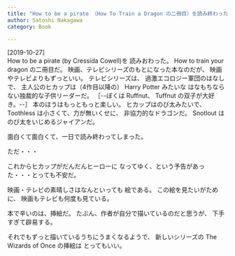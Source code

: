 ```yaml
---
title: "How to be a pirate （How To Train a Dragon の二冊目）を読み終わった。Hiccup はのび太みたい、Toothless はスネ夫のネコみたい"
author: Satoshi Nakagawa
category: Book

---
```


[2019-10-27]  
 How to be a pirate  (by Cressida Cowell)を
読みおわった。
How to train your dragon の二冊目だ。
映画、テレビシリーズのもとになった本なのだが、
映画やテレビよりもずっといい。
テレビシリーズは、
過激エコロジー軍団のはなしで、
主人公のヒカップは（4作目以降の） Harry Potter みたいな
はなもちならない独裁的な子供リーダーだ。
［--ぼくは Ruffnut、 Tuffnut の双子が大好き。--］
本のほうはもっともっと楽しい。
ヒカップはのび太みたいで、
Toothless は小さくて、力が無いくせに、
非協力的なドラゴンだ。
Snotlout はのび太をいじめるジャイアンだ。

 面白くて面白くて、一日で読み終わってしまった。

 ただ・・・

 これからヒカップがだんだんヒーローに
なってゆく、という予告があった・・・とっても不安だ。

<!--more-->

 映画・テレビの素晴しさはなんといっても
絵である。
この絵を見たいがために、
映画もテレビも何度も見ている。

 本で辛いのは、挿絵だ。
たぶん、作者が自分で描いているのだと思うが、
下手すぎて辟易する。

 それでもずっと描いているうちにうまくなるようで、
新しいシリーズの The Wizards of Once の挿絵は
とってもいい。

